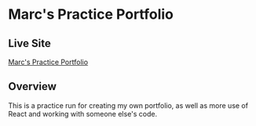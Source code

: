 # Marc's Practice Portfolio

## Live Site

[Marc's Practice Portfolio](https://marcs-practice-portfolio.netlify.app/)

## Overview

This is a practice run for creating my own portfolio, as well as more use of React and working with someone else's code.
